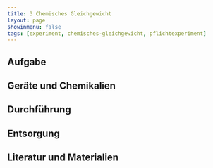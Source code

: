 ```yaml
---
title: 3 Chemisches Gleichgewicht
layout: page
showinmenu: false
tags: [experiment, chemisches-gleichgewicht, pflichtexperiment]
---
```


## Aufgabe

## Geräte und Chemikalien

## Durchführung

## Entsorgung

## Literatur und Materialien
